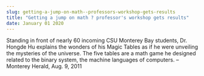 ```yaml
---
slug: getting-a-jump-on-math--professors-workshop-gets-results
title: "Getting a jump on math ? professor's workshop gets results"
date: January 01 2020
---
```


 
<p>
  Standing in front of nearly 60 incoming CSU Monterey Bay students, Dr. Hongde
  Hu explains the wonders of his Magic Tables as if he were unveiling the
  mysteries of the universe. The five tables are a math game he designed related
  to the binary system, the machine languages of computers. – Monterey Herald,
  Aug. 9, 2011
</p>
 
